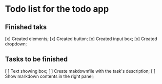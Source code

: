 # Todo list for the todo app

## Finished taks
[x] Created elements;
[x] Created button;
[x] Created input box;
[x] Created dropdown;


## Tasks to be finished

[ ] Text showing box;
[ ] Create makdownfile with the task's description;
[ ] Show markdown contents in the right panel;